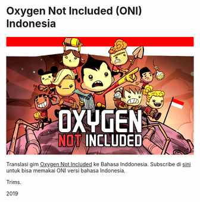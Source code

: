 # Oxygen Not Included (ONI) Indonesia 

![preview](public/preview.png)

Translasi gim [Oxygen Not Included](https://store.steampowered.com/app/457140/Oxygen_Not_Included/) ke Bahasa Inddonesia. Subscribe di [sini](https://steamcommunity.com/sharedfiles/filedetails/?id=1579169540) untuk bisa memakai ONI versi bahasa Indonesia.


Trims.

2019
